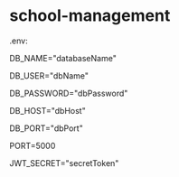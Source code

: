 # school-management

.env:

DB_NAME="databaseName"

DB_USER="dbName"

DB_PASSWORD="dbPassword"

DB_HOST="dbHost"

DB_PORT="dbPort"

PORT=5000

JWT_SECRET="secretToken"
